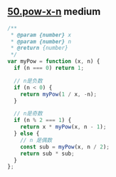 ## [50.pow-x-n](https://leetcode.cn/problems/powx-n/) <Badge type="warning">medium</Badge>

```js
/**
 * @param {number} x
 * @param {number} n
 * @return {number}
 */
var myPow = function (x, n) {
  if (n === 0) return 1;

  // n是负数
  if (n < 0) {
    return myPow(1 / x, -n);
  }

  // n是奇数
  if (n % 2 === 1) {
    return x * myPow(x, n - 1);
  } else {
    // n 是偶数
    const sub = myPow(x, n / 2);
    return sub * sub;
  }
};
```
